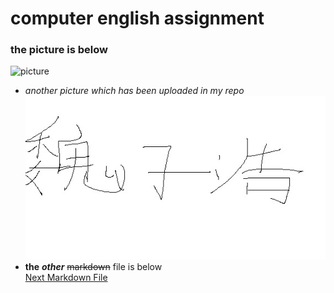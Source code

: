 # computer english assignment
### the picture is below
![picture](https://www.baidu.com/img/PCtm_d9c8750bed0b3c7d089fa7d55720d6cf.png)  
- _another picture which has been uploaded in my repo_  
![picture](https://github.com/heliugong/repo1/blob/main/wzh.jpg)  
- **the** ***other*** ~~markdown~~ file is below  
[Next Markdown File](https://github.com/heliugong/repo1/blob/main/anotherREADME.md)  

